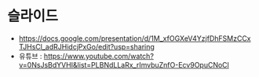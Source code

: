 # 슬라이드
- https://docs.google.com/presentation/d/1M_xfOGXeV4YzjfDhFSMzCCxTJHsCl_adRJHidcjPxGo/edit?usp=sharing
- 유튜브 : https://www.youtube.com/watch?v=0NsJsBdYVHI&list=PLBNdLLaRx_rImvbuZnfO-Ecv9OpuCNoCl
